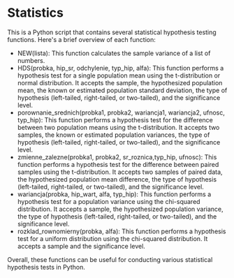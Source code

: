 # Statistics
This is a Python script that contains several statistical hypothesis testing functions. Here's a brief overview of each function:

- NEW(lista): This function calculates the sample variance of a list of numbers.
- HDS(probka, hip_sr, odchylenie, typ_hip, alfa): This function performs a hypothesis test for a single population mean using the t-distribution or normal distribution. It accepts the sample, the hypothesized population mean, the known or estimated population standard deviation, the type of hypothesis (left-tailed, right-tailed, or two-tailed), and the significance level.
- porownanie_srednich(probka1, probka2, wariancja1, wariancja2, ufnosc, typ_hip): This function performs a hypothesis test for the difference between two population means using the t-distribution. It accepts two samples, the known or estimated population variances, the type of hypothesis (left-tailed, right-tailed, or two-tailed), and the significance level.
- zmienne_zalezne(probka1, probka2, sr_roznica,typ_hip, ufnosc): This function performs a hypothesis test for the difference between paired samples using the t-distribution. It accepts two samples of paired data, the hypothesized population mean difference, the type of hypothesis (left-tailed, right-tailed, or two-tailed), and the significance level.
- wariancja(probka, hip_wart, alfa, typ_hip): This function performs a hypothesis test for a population variance using the chi-squared distribution. It accepts a sample, the hypothesized population variance, the type of hypothesis (left-tailed, right-tailed, or two-tailed), and the significance level.
- rozklad_rownomierny(probka, alfa): This function performs a hypothesis test for a uniform distribution using the chi-squared distribution. It accepts a sample and the significance level.

Overall, these functions can be useful for conducting various statistical hypothesis tests in Python.
